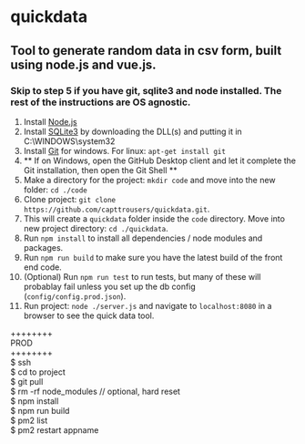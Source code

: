 # quickdata

## Tool to generate random data in csv form, built using node.js and vue.js.

### Skip to step 5 if you have git, sqlite3 and node installed. The rest of the instructions are OS agnostic.

1. Install [Node.js](https://nodejs.org/en/)
2. Install [SQLite3](https://sqlite.org/) by downloading the DLL(s) and putting it in C:\WINDOWS\system32
3. Install [Git](https://desktop.github.com/) for windows. For linux: `apt-get install git`
4. ** If on Windows, open the GitHub Desktop client and let it complete the Git installation, then open the Git Shell **
5. Make a directory for the project: `mkdir code` and move into the new folder: `cd ./code`
6. Clone project: `git clone https://github.com/capttrousers/quickdata.git`.
7. This will create a `quickdata` folder inside the `code` directory. Move into new project directory: `cd ./quickdata`.
8. Run `npm install` to install all dependencies / node modules and packages.
9. Run `npm run build` to make sure you have the latest build of the front end code.
10. (Optional) Run `npm run test` to run tests, but many of these will probablay fail unless you set up the db config (`config/config.prod.json`).
11. Run project: `node ./server.js` and navigate to `localhost:8080` in a browser to see the quick data tool.


++++++++  
  PROD  
++++++++  
$ ssh  
$ cd to project  
$ git pull  
$ rm -rf node_modules // optional, hard reset  
$ npm install  
$ npm run build  
$ pm2 list  
$ pm2 restart appname  
